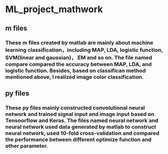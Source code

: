 # ML_project_mathwork
## m files 
### These m files created by matlab are mainly about machine learning classification，including MAP, LDA, logistic function, SVM(linear and gaussian)， EM and so on. The file named compare compared the accuracy between MAP, LDA, and logistic function. Besides, based on classifican method mentioned above, I realized image color classification.
## py files
### These py files mainly constructed convolutional neural network and trained signal input and image input based on Tensoorflow and Keras. The files named neural network and neural network used data generated by matlab to construct neural network, used 10-fold cross-validation and compared the performance between different optimize function and other parameter. 
